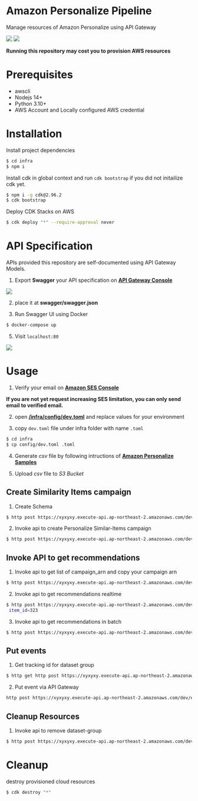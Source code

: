 # Amazon Personalize Pipeline

Manage resources of Amazon Personalize using API Gateway

<img src="docs/img/overview.png" />
<img src="docs/img/pipeline.png" />

**Running this repository may cost you to provision AWS resources**

# Prerequisites

- awscli
- Nodejs 14+
- Python 3.10+
- AWS Account and Locally configured AWS credential

# Installation

Install project dependencies

```bash
$ cd infra
$ npm i
```

Install cdk in global context and run `cdk bootstrap` if you did not initailize cdk yet.

```bash
$ npm i -g cdk@2.96.2
$ cdk bootstrap
```

Deploy CDK Stacks on AWS

```bash
$ cdk deploy "*" --require-approval never
```

# API Specification

APIs provided this repository are self-documented using API Gateway Models.

1. Export **Swagger** your API specification on [**API Gateway Console**](https://ap-northeast-2.console.aws.amazon.com/apigateway/main/apis?region=ap-northeast-2)

<img src="docs/img/swagger1.png">

2. place it at **swagger/swagger.json**

3. Run Swagger UI using Docker

```bash
$ docker-compose up
```

5. Visit `localhost:80`

<img src="docs/img/swagger2.png">

# Usage

1. Verify your email on [**Amazon SES Console**](https://console.aws.amazon.com/ses/home?region=ap-northeast-2#verified-senders-email:)

**If you are not yet request increasing SES limitation, you can only send email to verified email.**

2. open [**/infra/config/dev.toml**](infra/config/dev.toml) and replace values for your environment

3. copy `dev.toml` file under infra folder with name `.toml`

```bash
$ cd infra
$ cp config/dev.toml .toml
```

4. Generate _csv_ file by following intructions of [**Amazon Personalize Samples**](https://github.com/aws-samples/amazon-personalize-samples/blob/master/getting_started/notebooks/1.Building_Your_First_Campaign.ipynb)

5. Upload _csv_ file to _S3 Bucket_

## Create Similarity Items campaign

1. Create Schema

```bash
$ http post https://xyxyxy.execute-api.ap-northeast-2.amazonaws.com/dev/schema name=my-demo-schema schema={"type": "record", "name": "Interactions", "namespace": "com.amazonaws.personalize.schema", "fields": [{"name": "USER_ID", "type": "string"}, {"name": "ITEM_ID", "type": "string"}, {"name": "TIMESTAMP", "type": "long"}], "version": "1.0"}
```

2. Invoke api to create Personalize Similar-Items campaign

```bash
$ http post https://xyxyxy.execute-api.ap-northeast-2.amazonaws.com/dev/similar-items name=my-similar-items-model schema="arn:aws:personalize:ap-northeast-2:776556808198:schema/my-demo-schema" bucket="s3://demo-similar-items-67914/DEMO-similar-items.csv"
```

## Invoke API to get recommendations

1. Invoke api to get list of campaign_arn and copy your campaign arn

```bash
$ http post https://xyxyxy.execute-api.ap-northeast-2.amazonaws.com/dev/campaigns
```

2. Invoke api to get recommendations realtime

```bash
$ http post https://xyxyxy.execute-api.ap-northeast-2.amazonaws.com/dev/recommend/similar-items  campaign_arn=arn:aws:personalize:ap-northeast-2:929831892372:campaign/my-similar-items-model
 item_id=323
```

3. Invoke api to get recommendations in batch

```bash
$ http post https://xyxyxy.execute-api.ap-northeast-2.amazonaws.com/dev/batch-inference name=my-batch-job solution_version_arn=arn:aws:personalize:ap-northeast-2:929831892372:solution/my-similar-items-model/84e322ff num_results=150 input_path="s3://demo-similar-items-67914/batch/input.json" output_path="s3://demo-similar-items-67914/batch/output/"
```

## Put events

1. Get tracking id for dataset group

```bash
$ http get http post https://xyxyxy.execute-api.ap-northeast-2.amazonaws.com/dev/tracking name==user-personalization-baseline
```

2. Put event via API Gateway

```bash
http post https://xyxyxy.execute-api.ap-northeast-2.amazonaws.com/dev/events tracking_id=a6006e6f-8623-4684-bda4-33bec98aade9 session_id=user-personalization-session-1 event_type=click user_id=242 item_id=88 sent_at=1596258382
```

## Cleanup Resources

1. Invoke api to remove dataset-group

```bash
$ http post https://xyxyxy.execute-api.ap-northeast-2.amazonaws.com/dev/cleanup name=my-similar-items-model
```

# Cleanup

destroy provisioned cloud resources

```bash
$ cdk destroy "*"
```
